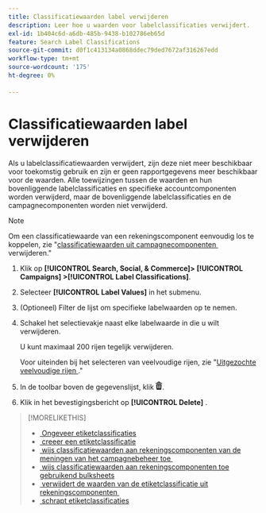```yaml
---
title: Classificatiewaarden label verwijderen
description: Leer hoe u waarden voor labelclassificaties verwijdert.
exl-id: 1b404c6d-a6db-485b-9438-b102786eb65d
feature: Search Label Classifications
source-git-commit: d0f1c413134a0868ddec79ded7672af316267edd
workflow-type: tm+mt
source-wordcount: '175'
ht-degree: 0%

---
```


# Classificatiewaarden label verwijderen

Als u labelclassificatiewaarden verwijdert, zijn deze niet meer beschikbaar voor toekomstig gebruik en zijn er geen rapportgegevens meer beschikbaar voor de waarden. Alle toewijzingen tussen de waarden en hun bovenliggende labelclassificaties en specifieke accountcomponenten worden verwijderd, maar de bovenliggende labelclassificaties en de campagnecomponenten worden niet verwijderd.

>[!NOTE]
>
>Om een classificatiewaarde van een rekeningscomponent eenvoudig los te koppelen, zie &quot;[&#x200B; classificatiewaarden uit campagnecomponenten &#x200B;](classification-values-remove.md) verwijderen.&quot;

1. Klik op **[!UICONTROL Search, Social, & Commerce]> [!UICONTROL Campaigns] >[!UICONTROL Label Classifications]**.

1. Selecteer **[!UICONTROL Label Values]** in het submenu.

1. (Optioneel) Filter de lijst om specifieke labelwaarden op te nemen.

1. Schakel het selectievakje naast elke labelwaarde in die u wilt verwijderen.

   U kunt maximaal 200 rijen tegelijk verwijderen.

   Voor uiteinden bij het selecteren van veelvoudige rijen, zie &quot;[&#x200B; Uitgezochte veelvoudige rijen &#x200B;](/help/search-social-commerce/common-tasks/navigation-editing-selection/multiple-rows-select.md).&quot;

1. In de toolbar boven de gegevenslijst, klik ![&#x200B; Schrapping &#x200B;](/help/search-social-commerce/assets/delete.png " ").

1. Klik in het bevestigingsbericht op **[!UICONTROL Delete]** .

>[!MORELIKETHIS]
>
>* [&#x200B; Ongeveer etiketclassificaties &#x200B;](classification-about.md)
>* [&#x200B; creeer een etiketclassificatie &#x200B;](classification-create.md)
>* [&#x200B; wijs classificatiewaarden aan rekeningscomponenten van de meningen van het campagnebeheer toe &#x200B;](classification-values-assign-campaign-management.md)
>* [&#x200B; wijs classificatiewaarden aan rekeningscomponenten toe gebruikend bulksheets &#x200B;](classification-values-assign-bulksheets.md)
>* [&#x200B; verwijdert de waarden van de etiketclassificatie uit rekeningscomponenten &#x200B;](classification-values-remove.md)
>* [&#x200B; schrapt etiketclassificaties &#x200B;](classification-delete.md)
